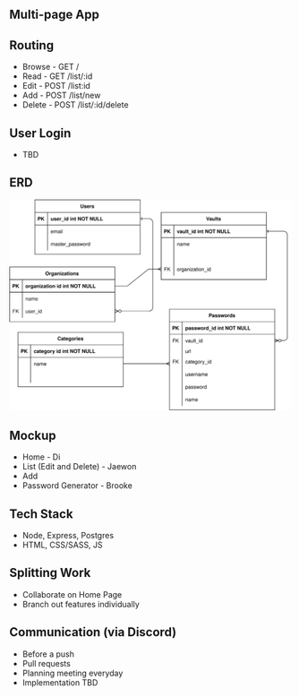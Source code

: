 ## Multi-page App

## Routing
* Browse - GET /
* Read - GET /list/:id
* Edit - POST /list:id
* Add - POST  /list/new
* Delete - POST /list/:id/delete

## User Login
* TBD

## ERD

![ERD](https://raw.githubusercontent.com/BrookeNagy123/PasswordKeepR/4b839f0ba6b8efb802535a4ca1c5d671d97c7111/planning/ERD.drawio.svg "ERD")

## Mockup
* Home - Di
* List (Edit and Delete) - Jaewon
* Add 
* Password Generator - Brooke 

## Tech Stack
* Node, Express, Postgres
* HTML, CSS/SASS, JS

## Splitting Work
* Collaborate on Home Page
* Branch out features individually

## Communication (via Discord)
* Before a push
* Pull requests
* Planning meeting everyday
* Implementation TBD
